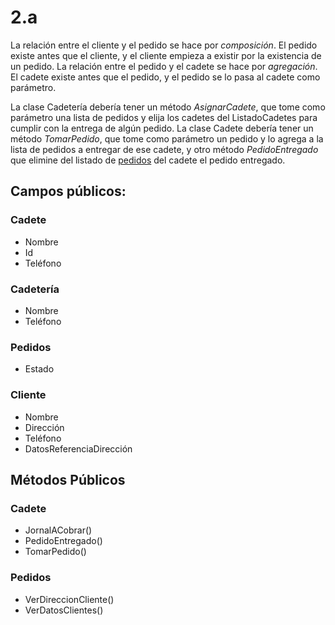 # 2.a
La relación entre el cliente y el pedido se hace por _composición_. El pedido existe antes que el cliente, y el cliente empieza a existir por la existencia de un pedido.
La relación entre el pedido y el cadete se hace por _agregación_. El cadete existe antes que el pedido, y el pedido se lo pasa al cadete como parámetro.

La clase Cadetería debería tener un método _AsignarCadete_, que tome como parámetro una lista de pedidos y elija los cadetes del ListadoCadetes para cumplir con la entrega de algún pedido.
La clase Cadete debería tener un método _TomarPedido_, que tome como parámetro un pedido y lo agrega a la lista de pedidos a entregar de ese cadete, y otro método _PedidoEntregado_ que elimine del listado de <ins>pedidos</ins> del cadete el pedido entregado.

## Campos públicos:
### Cadete
* Nombre
* Id
* Teléfono

### Cadetería
* Nombre
* Teléfono

### Pedidos
* Estado

### Cliente
* Nombre
* Dirección
* Teléfono
* DatosReferenciaDirección

## Métodos Públicos
### Cadete
* JornalACobrar()
* PedidoEntregado()
* TomarPedido()

### Pedidos
* VerDireccionCliente()
* VerDatosClientes()

